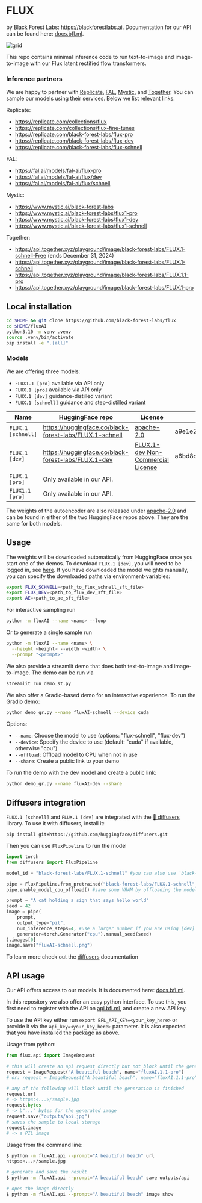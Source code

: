 # FLUX
by Black Forest Labs: https://blackforestlabs.ai. Documentation for our API can be found here: [docs.bfl.ml](https://docs.bfl.ml/).

![grid](assets/grid.jpg)

This repo contains minimal inference code to run text-to-image and image-to-image with our Flux latent rectified flow transformers.

### Inference partners

We are happy to partner with [Replicate](https://replicate.com/), [FAL](https://fal.ai/), [Mystic](https://www.mystic.ai), and [Together](https://www.together.ai/). You can sample our models using their services.
Below we list relevant links.

Replicate:

- https://replicate.com/collections/flux
- https://replicate.com/collections/flux-fine-tunes
- https://replicate.com/black-forest-labs/flux-pro
- https://replicate.com/black-forest-labs/flux-dev
- https://replicate.com/black-forest-labs/flux-schnell

FAL:

- https://fal.ai/models/fal-ai/flux-pro
- https://fal.ai/models/fal-ai/flux/dev
- https://fal.ai/models/fal-ai/flux/schnell

Mystic:

- https://www.mystic.ai/black-forest-labs
- https://www.mystic.ai/black-forest-labs/flux1-pro
- https://www.mystic.ai/black-forest-labs/flux1-dev
- https://www.mystic.ai/black-forest-labs/flux1-schnell

Together:
- https://api.together.xyz/playground/image/black-forest-labs/FLUX.1-schnell-Free (ends December 31, 2024)
- https://api.together.xyz/playground/image/black-forest-labs/FLUX.1-schnell
- https://api.together.xyz/playground/image/black-forest-labs/FLUX.1.1-pro
- https://api.together.xyz/playground/image/black-forest-labs/FLUX.1-pro

## Local installation

```bash
cd $HOME && git clone https://github.com/black-forest-labs/flux
cd $HOME/fluxAI
python3.10 -m venv .venv
source .venv/bin/activate
pip install -e ".[all]"
```

### Models

We are offering three models:

- `FLUX1.1 [pro]` available via API only
- `FLUX.1 [pro]` available via API only
- `FLUX.1 [dev]` guidance-distilled variant
- `FLUX.1 [schnell]` guidance and step-distilled variant

| Name               | HuggingFace repo                                        | License                                                               | md5sum                           |
| ------------------ | ------------------------------------------------------- | --------------------------------------------------------------------- | -------------------------------- |
| `FLUX.1 [schnell]` | https://huggingface.co/black-forest-labs/FLUX.1-schnell | [apache-2.0](model_licenses/LICENSE-FLUX1-schnell)                    | a9e1e277b9b16add186f38e3f5a34044 |
| `FLUX.1 [dev]`     | https://huggingface.co/black-forest-labs/FLUX.1-dev     | [FLUX.1-dev Non-Commercial License](model_licenses/LICENSE-FLUX1-dev) | a6bd8c16dfc23db6aee2f63a2eba78c0 |
| `FLUX.1 [pro]`     | Only available in our API.                              |
| `FLUX1.1 [pro]`    | Only available in our API.                              |

The weights of the autoencoder are also released under [apache-2.0](https://huggingface.co/datasets/choosealicense/licenses/blob/main/markdown/apache-2.0.md) and can be found in either of the two HuggingFace repos above. They are the same for both models.

## Usage

The weights will be downloaded automatically from HuggingFace once you start one of the demos. To download `FLUX.1 [dev]`, you will need to be logged in, see [here](https://huggingface.co/docs/huggingface_hub/guides/cli#huggingface-cli-login).
If you have downloaded the model weights manually, you can specify the downloaded paths via environment-variables:

```bash
export FLUX_SCHNELL=<path_to_flux_schnell_sft_file>
export FLUX_DEV=<path_to_flux_dev_sft_file>
export AE=<path_to_ae_sft_file>
```

For interactive sampling run

```bash
python -m fluxAI --name <name> --loop
```

Or to generate a single sample run

```bash
python -m fluxAI --name <name> \
  --height <height> --width <width> \
  --prompt "<prompt>"
```

We also provide a streamlit demo that does both text-to-image and image-to-image. The demo can be run via

```bash
streamlit run demo_st.py
```

We also offer a Gradio-based demo for an interactive experience. To run the Gradio demo:

```bash
python demo_gr.py --name fluxAI-schnell --device cuda
```

Options:

- `--name`: Choose the model to use (options: "flux-schnell", "flux-dev")
- `--device`: Specify the device to use (default: "cuda" if available, otherwise "cpu")
- `--offload`: Offload model to CPU when not in use
- `--share`: Create a public link to your demo

To run the demo with the dev model and create a public link:

```bash
python demo_gr.py --name fluxAI-dev --share
```

## Diffusers integration

`FLUX.1 [schnell]` and `FLUX.1 [dev]` are integrated with the [🧨 diffusers](https://github.com/huggingface/diffusers) library. To use it with diffusers, install it:

```shell
pip install git+https://github.com/huggingface/diffusers.git
```

Then you can use `FluxPipeline` to run the model

```python
import torch
from diffusers import FluxPipeline

model_id = "black-forest-labs/FLUX.1-schnell" #you can also use `black-forest-labs/FLUX.1-dev`

pipe = FluxPipeline.from_pretrained("black-forest-labs/FLUX.1-schnell", torch_dtype=torch.bfloat16)
pipe.enable_model_cpu_offload() #save some VRAM by offloading the model to CPU. Remove this if you have enough GPU power

prompt = "A cat holding a sign that says hello world"
seed = 42
image = pipe(
    prompt,
    output_type="pil",
    num_inference_steps=4, #use a larger number if you are using [dev]
    generator=torch.Generator("cpu").manual_seed(seed)
).images[0]
image.save("fluxAI-schnell.png")
```

To learn more check out the [diffusers](https://huggingface.co/docs/diffusers/main/en/api/pipelines/flux) documentation

## API usage

Our API offers access to our models. It is documented here:
[docs.bfl.ml](https://docs.bfl.ml/).

In this repository we also offer an easy python interface. To use this, you
first need to register with the API on [api.bfl.ml](https://api.bfl.ml/), and
create a new API key.

To use the API key either run `export BFL_API_KEY=<your_key_here>` or provide
it via the `api_key=<your_key_here>` parameter. It is also expected that you
have installed the package as above.

Usage from python:

```python
from flux.api import ImageRequest

# this will create an api request directly but not block until the generation is finished
request = ImageRequest("A beautiful beach", name="fluxAI.1.1-pro")
# or: request = ImageRequest("A beautiful beach", name="fluxAI.1.1-pro", api_key="your_key_here")

# any of the following will block until the generation is finished
request.url
# -> https:<...>/sample.jpg
request.bytes
# -> b"..." bytes for the generated image
request.save("outputs/api.jpg")
# saves the sample to local storage
request.image
# -> a PIL image
```

Usage from the command line:

```bash
$ python -m fluxAI.api --prompt="A beautiful beach" url
https:<...>/sample.jpg

# generate and save the result
$ python -m fluxAI.api --prompt="A beautiful beach" save outputs/api

# open the image directly
$ python -m fluxAI.api --prompt="A beautiful beach" image show
```
